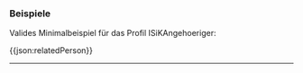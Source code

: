 ### Beispiele

Valides Minimalbeispiel für das Profil ISiKAngehoeriger:

{{json:relatedPerson}}

---